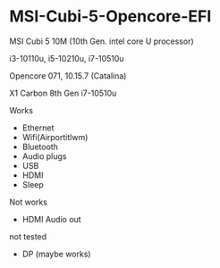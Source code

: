 # MSI-Cubi-5-Opencore-EFI
MSI Cubi 5 10M (10th Gen. intel core U processor)

i3-10110u, i5-10210u, i7-10510u 

Opencore 071, 10.15.7 (Catalina)

X1 Carbon 8th Gen i7-10510u

Works

- Ethernet
- Wifi(Airportitlwm)
- Bluetooth
- Audio plugs
- USB
- HDMI
- Sleep

Not works

- HDMI Audio out

not tested
- DP (maybe works)
